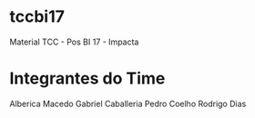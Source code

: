 # tccbi17
Material TCC - Pos BI 17 - Impacta

# Integrantes do Time
Alberica Macedo
Gabriel Caballeria
Pedro Coelho
Rodrigo Dias




